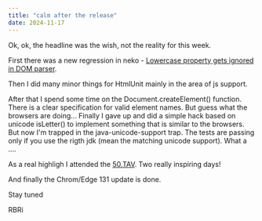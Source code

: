 ```yaml
---
title: "calm after the release"
date: 2024-11-17
---
```


Ok, ok, the headline was the wish, not the reality for this week.

First there was a new regression in neko - [Lowercase property gets ignored in DOM parser](https://github.com/HtmlUnit/htmlunit-neko/issues/127).

Then I did many minor things for HtmlUnit mainly in the area of js support.

After that I spend some time on the Document.createElement() function. There is a clear specification for valid element names.
But guess what the browsers are doing... Finally I gave up and did a simple hack based on unicode isLetter() to implement something that
is similar to the browsers. But now I'm trapped in the java-unicode-support trap. The tests are passing only if you use the rigth
jdk (mean the matching unicode support). What a ....

As a real highligh I attended the [50.TAV](https://fg-tav.gi.de/veranstaltung/50-tav). Two really inspiring days!

And finally the Chrom/Edge 131 update is done.

Stay tuned

RBRi